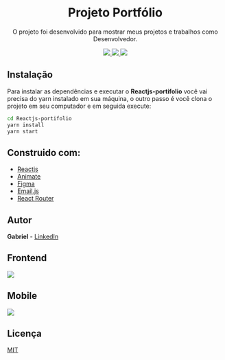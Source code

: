 
<h1 align="center">Projeto Portfólio</h1>
<p align="center">O projeto foi desenvolvido para mostrar meus projetos e trabalhos como Desenvolvedor.</p>

<p align="center">
  <a aria-label="Versão do React" href="https://github.com/facebook/react/blob/master/CHANGELOG.md#16131-march-19-2020">
      <img src="https://img.shields.io/badge/React-16.13.1-informational?logo=react"></img>
    </a>
   <a aria-label="Animate" href="https://animate.style/#javascript">
    <img src="https://img.shields.io/badge/Animate.css-4.1.0-informational?"></img>
  </a>
  
   <a aria-label="Email.js" href="https://www.emailjs.com/">
    <img src="https://img.shields.io/badge/Emailjs-2.6.3-red"></img>
  </a>

  </p>

  ## Instalação 
Para instalar as dependências e executar o **Reactjs-portifolio** você vai precisa do yarn instalado em sua máquina, o outro passo é você clona o projeto em seu computador e em seguida execute:

```bash
cd Reactjs-portifolio
yarn install
yarn start
```
## Construido com:
* [Reactjs](https://github.com/facebook/react/blob/master/CHANGELOG.md#16131-march-19-2020)  
* [Animate](https://animate.style/#javascript)
* [Figma](https://figma.com/) 
* [Email.js](https://www.emailjs.com/) 
* [React Router](https://reactrouter.com/web/guides/quick-start) 

## Autor
**Gabriel** - [LinkedIn](https://www.linkedin.com/in/gabriel-baracat-a53a35216/)



## Frontend

<img align="center" src="././src/assets/home.png" >


## Mobile
<img align="center" src="././src/assets/homeMobile .png" >

## Licença
[MIT](./LICENSE)
